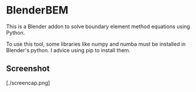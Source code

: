 # BlenderBEM
This is a Blender addon to solve boundary element method equations using Python.

To use this tool, some libraries like numpy and numba must be installed in Blender's python. I advice using pip to install them.

## Screenshot
[./screencap.png]
